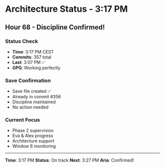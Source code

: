 # Architecture Status - 3:17 PM

## Hour 68 - Discipline Confirmed!

### Status Check
- **Time**: 3:17 PM CEST
- **Commits**: 357 total
- **Last**: 3:07 PM ✅
- **GPG**: Working perfectly

### Save Confirmation
- Save file created ✅
- Already in commit #356
- Discipline maintained
- No action needed

### Current Focus
- Phase 2 supervision
- Eva & Alex progress
- Architecture support
- Window 6 monitoring

---

**Time**: 3:17 PM
**Status**: On track
**Next**: 3:27 PM
**Aria**: Confirmed!